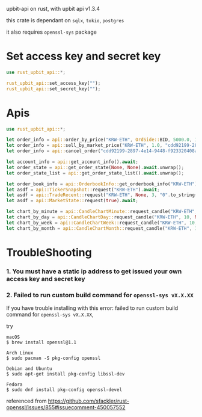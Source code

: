 upbit-api on rust, with upbit api v1.3.4


this crate is dependant on `sqlx`, `tokio`, `postgres`

it also requires `openssl-sys` package

# Set access key and secret key
```rust
use rust_upbit_api::*;

rust_upbit_api::set_access_key("");
rust_upbit_api::set_secret_key("");
```

# Apis
```rust
use rust_upbit_api::*;

let order_info = api::order_by_price("KRW-ETH", OrdSide::BID, 5000.0, 1_435_085.0, OrdType::LIMIT, None).await.unwrap();
let order_info = api::sell_by_market_price("KRW-ETH", 1.0, "cdd92199-2897-4e14-9448-f923320408ad").await;
let order_info = api::cancel_order("cdd92199-2897-4e14-9448-f923320408ad").await;

let account_info = api::get_account_info().await;
let order_state = api::get_order_state(None, None).await.unwrap();
let order_state_list = api::get_order_state_list().await.unwrap();

let order_book_info = api::OrderbookInfo::get_orderbook_info("KRW-ETH").await;
let asdf = api::TickerSnapshot::request("KRW-ETH").await;
let asdf = api::TradeRecent::request("KRW-ETH", None, 3, "0".to_string(), None).await;
let asdf = api::MarketState::request(true).await;

let chart_by_minute = api::CandleChartMinute::request_candle("KRW-ETH", None, 50, CandleMinute::Min10).await.unwrap();
let chart_by_day = api::CandleChartDay::request_candle("KRW-ETH", 10, None, None).await;
let chart_by_week = api::CandleChartWeek::request_candle("KRW-ETH", 10, None).await;
let chart_by_month = api::CandleChartMonth::request_candle("KRW-ETH", 10, None).await;

```

# TroubleShooting

### 1. You must have a static ip address to get issued your own access key and secret key

### 2. Failed to run custom build command for `openssl-sys vX.X.XX`

If you have trouble installing with this error: failed to run custom build command for `openssl-sys vX.X.XX`, 

try
```
macOS
$ brew install openssl@1.1

Arch Linux
$ sudo pacman -S pkg-config openssl

Debian and Ubuntu
$ sudo apt-get install pkg-config libssl-dev

Fedora
$ sudo dnf install pkg-config openssl-devel
```
referenced from https://github.com/sfackler/rust-openssl/issues/855#issuecomment-450057552
